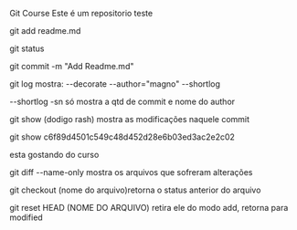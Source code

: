 Git Course
Este é um repositorio teste

git add readme.md

git status

git commit -m "Add Readme.md"

git log mostra:
--decorate
--author="magno"
--shortlog

--shortlog -sn só mostra a qtd de commit e nome do author

git show (dodigo rash) mostra as modificações naquele commit

git show c6f89d4501c549c48d452d28e6b03ed3ac2e2c02

esta gostando do curso

git diff --name-only mostra os arquivos que sofreram alterações

git checkout (nome do arquivo)retorna o status anterior do arquivo

git reset HEAD (NOME DO ARQUIVO) retira ele do modo add, retorna para modified
